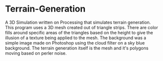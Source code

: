 # Terrain-Generation
A 3D Simulation written on Processing that simulates terrain generation. This program uses a 3D mesh created out of triangle strips. There are color fills around specific areas of the triangles based on the height to give the illusion of a texture being applied to the mesh. The background was a simple image made on Photoshop using the cloud filter on a sky blue background. The terrain generation itself is the mesh and it's polygons moving based on perler noise.

